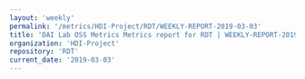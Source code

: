 ```yaml
---
layout: 'weekly'
permalink: '/metrics/HDI-Project/RDT/WEEKLY-REPORT-2019-03-03'
title: 'DAI Lab OSS Metrics Metrics report for RDT | WEEKLY-REPORT-2019-03-03'
organization: 'HDI-Project'
repository: 'RDT'
current_date: '2019-03-03'
---
```


